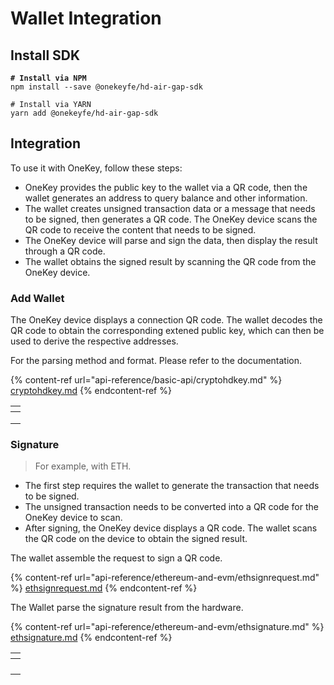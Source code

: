 # Wallet Integration

## &#x20;Install SDK

<pre class="language-shell"><code class="lang-shell"><strong># Install via NPM
</strong>npm install --save @onekeyfe/hd-air-gap-sdk

# Install via YARN
yarn add @onekeyfe/hd-air-gap-sdk
</code></pre>



## Integration

To use it with OneKey, follow these steps:

* OneKey provides the public key to the wallet via a QR code, then the wallet generates an address to query balance and other information.
* The wallet creates unsigned transaction data or a message that needs to be signed, then generates a QR code. The OneKey device scans the QR code to receive the content that needs to be signed.
* The OneKey device will parse and sign the data, then display the result through a QR code.
* The wallet obtains the signed result by scanning the QR code from the OneKey device.



### Add Wallet

The OneKey device displays a connection QR code. The wallet decodes the QR code to obtain the corresponding extened public key, which can then be used to derive the respective addresses.&#x20;

For the parsing method and format. Please refer to the documentation.

{% content-ref url="api-reference/basic-api/cryptohdkey.md" %}
[cryptohdkey.md](api-reference/basic-api/cryptohdkey.md)
{% endcontent-ref %}

<table data-view="cards"><thead><tr><th></th></tr></thead><tbody><tr><td><img src="../../.gitbook/assets/image (3).png" alt="" data-size="original"></td></tr><tr><td><img src="../../.gitbook/assets/image (4).png" alt="" data-size="original"></td></tr><tr><td><img src="../../.gitbook/assets/image (7).png" alt=""></td></tr></tbody></table>

### Signature

> For example, with ETH.

* The first step requires the wallet to generate the transaction that needs to be signed.
* The unsigned transaction needs to be converted into a QR code for the OneKey device to scan.
* After signing, the OneKey device displays a QR code. The wallet scans the QR code on the device to obtain the signed result.



The wallet assemble the request to sign a QR code.

{% content-ref url="api-reference/ethereum-and-evm/ethsignrequest.md" %}
[ethsignrequest.md](api-reference/ethereum-and-evm/ethsignrequest.md)
{% endcontent-ref %}

The Wallet parse the signature result from the hardware.

{% content-ref url="api-reference/ethereum-and-evm/ethsignature.md" %}
[ethsignature.md](api-reference/ethereum-and-evm/ethsignature.md)
{% endcontent-ref %}

<table data-view="cards"><thead><tr><th></th></tr></thead><tbody><tr><td><img src="../../.gitbook/assets/image (6).png" alt="" data-size="original"></td></tr><tr><td><img src="../../.gitbook/assets/Scan.png" alt="" data-size="original"></td></tr><tr><td><img src="../../.gitbook/assets/Tx-Sign.png" alt="" data-size="original"></td></tr><tr><td><img src="../../.gitbook/assets/Export Signed Transaction.png" alt="" data-size="original"></td></tr></tbody></table>

